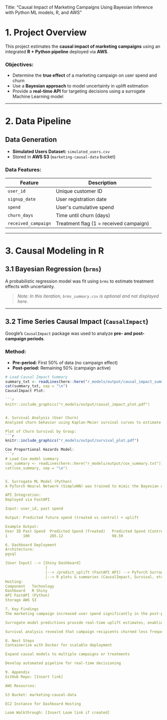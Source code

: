 Title:
“Causal Impact of Marketing Campaigns Using Bayesian Inference with Python ML models, R, and AWS”

# 1. Project Overview

This project estimates the **causal impact of marketing campaigns** using an integrated **R + Python pipeline** deployed via **AWS**.

### Objectives:

- Determine the **true effect** of a marketing campaign on user spend and churn
- Use a **Bayesian approach** to model uncertainty in uplift estimation
- Provide a **real-time API** for targeting decisions using a surrogate Machine Learning model

---


# 2. Data Pipeline

## Data Generation

- **Simulated Users Dataset:** `simulated_users.csv`  
- Stored in **AWS S3** (`marketing-causal-data` bucket)

### Data Features:

| Feature | Description |
|----------|-------------|
| `user_id` | Unique customer ID |
| `signup_date` | User registration date |
| `spend` | User's cumulative spend |
| `churn_days` | Time until churn (days) |
| `received_campaign` | Treatment flag (1 = received campaign) |

---


# 3. Causal Modeling in R

## 3.1 Bayesian Regression (`brms`)

A probabilistic regression model was fit using `brms` to estimate treatment effects with uncertainty.

> _Note: In this iteration, `brms_summary.csv` is optional and not displayed here._

---

## 3.2 Time Series Causal Impact (`CausalImpact`)

Google’s `CausalImpact` package was used to analyze **pre- and post-campaign periods**.

### Method:

- **Pre-period:** First 50% of data (no campaign effect)
- **Post-period:** Remaining 50% (campaign active)

```r
# Load Causal Impact Summary
summary_txt <- readLines(here::here("r_models/output/causal_impact_summary.txt"))
cat(summary_txt, sep = "\n")
CausalImpact Plot:

```r
knitr::include_graphics("r_models/output/causal_impact_plot.pdf")


4. Survival Analysis (User Churn)
Analyzed churn behavior using Kaplan-Meier survival curves to estimate retention.

Plot of Churn Survival by Group:
```r
knitr::include_graphics("r_models/output/survival_plot.pdf")

Cox Proportional Hazards Model:
```r
# Load Cox model summary
cox_summary <- readLines(here::here("r_models/output/cox_summary.txt"))
cat(cox_summary, sep = "\n")


5. Surrogate ML Model (Python)
A PyTorch Neural Network (SimpleNN) was trained to mimic the Bayesian uplift predictions for real-time inference.

API Integration:
Deployed via FastAPI

Input: user_id, past spend

Output: Predicted future spend (treated vs control) + uplift

Example Output:
User ID	Past Spend	Predicted Spend (Treated)	Predicted Spend (Control)	Uplift
1	    100	        285.12	                    98.59	                    186.53

6. Dashboard Deployment
Architecture:
pgsql

[User Input] --> [Shiny Dashboard]  
                  |  
                  |--> /predict_uplift (FastAPI API) --> PyTorch Surrogate Model  
                  |--> R plots & summaries (CausalImpact, Survival, etc.)  
Hosting:
Component	Technology
Dashboard	R Shiny
API	FastAPI (Python)
Storage	AWS S3

7. Key Findings
The marketing campaign increased user spend significantly in the post-period.

Surrogate model predictions provide real-time uplift estimates, enabling targeted campaign delivery.

Survival analysis revealed that campaign recipients churned less frequently than the control group.

8. Next Steps
Containerize with Docker for scalable deployment

Expand causal models to multiple campaigns or treatments

Develop automated pipeline for real-time decisioning

9. Appendix
GitHub Repo: [Insert link]

AWS Resources:

S3 Bucket: marketing-causal-data

EC2 Instance for Dashboard Hosting

Loom Walkthrough: [Insert Loom link if created]

